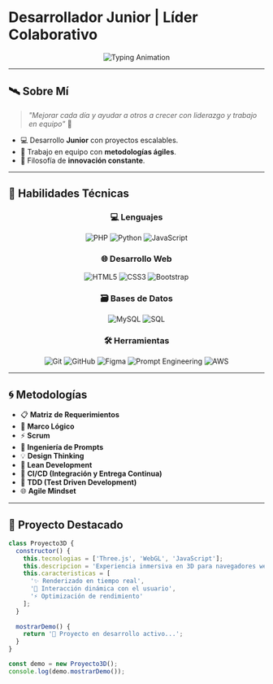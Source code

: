 # Desarrollador Junior | Líder Colaborativo  

<div align="center">
  <img src="https://readme-typing-svg.demolab.com?font=Orbitron&size=25&pause=1000&color=00BFFF&center=true&vCenter=true&width=800&lines=%F0%9F%8C%8C+Bienvenido+a+mi+universo+de+desarrollo;%F0%9F%9A%80+Full+Stack+Developer;%F0%9F%8E%A8+Experiencias+Web+3D+Inmersivas;%F0%9F%A4%9D+Liderazgo+y+Trabajo+Colaborativo" alt="Typing Animation" />
</div>

---

## 🛰️ Sobre Mí
> *"Mejorar cada día y ayudar a otros a crecer con liderazgo y trabajo en equipo"* 💪

- 💻 Desarrollo **Junior** con proyectos escalables.    
- 🤝 Trabajo en equipo con **metodologías ágiles**.  
- 🚀 Filosofía de **innovación constante**.

---

## 🔷 Habilidades Técnicas
<div align="center">

### 💻 Lenguajes
![PHP](https://img.shields.io/badge/PHP-0A0F1C?style=for-the-badge&logo=php&logoColor=00BFFF)
![Python](https://img.shields.io/badge/Python-0A0F1C?style=for-the-badge&logo=python&logoColor=00BFFF)
![JavaScript](https://img.shields.io/badge/JavaScript-0A0F1C?style=for-the-badge&logo=javascript&logoColor=00BFFF)

### 🌐 Desarrollo Web
![HTML5](https://img.shields.io/badge/HTML5-0A0F1C?style=for-the-badge&logo=html5&logoColor=00BFFF)
![CSS3](https://img.shields.io/badge/CSS3-0A0F1C?style=for-the-badge&logo=css3&logoColor=00BFFF)
![Bootstrap](https://img.shields.io/badge/Bootstrap-0A0F1C?style=for-the-badge&logo=bootstrap&logoColor=00BFFF)

### 🗃️ Bases de Datos
![MySQL](https://img.shields.io/badge/MySQL-0A0F1C?style=for-the-badge&logo=mysql&logoColor=00BFFF)
![SQL](https://img.shields.io/badge/SQL-0A0F1C?style=for-the-badge&logo=sql&logoColor=00BFFF)

### 🛠️ Herramientas
![Git](https://img.shields.io/badge/Git-0A0F1C?style=for-the-badge&logo=git&logoColor=00BFFF)
![GitHub](https://img.shields.io/badge/GitHub-0A0F1C?style=for-the-badge&logo=github&logoColor=00BFFF)
![Figma](https://img.shields.io/badge/Figma-0A0F1C?style=for-the-badge&logo=figma&logoColor=00BFFF)
![Prompt Engineering](https://img.shields.io/badge/Prompt_Engineering-0A0F1C?style=for-the-badge&logo=openai&logoColor=00BFFF)
![AWS](https://img.shields.io/badge/AWS_Cloud-0A0F1C?style=for-the-badge&logo=amazonaws&logoColor=00BFFF)

</div>

---

## 🌀 Metodologías
- 📋 **Matriz de Requerimientos**
- 🧠 **Marco Lógico**  
- ⚡ **Scrum**  
- 🤖 **Ingeniería de Prompts**
- 💡 **Design Thinking**
- 🚀 **Lean Development**
- 🔄 **CI/CD (Integración y Entrega Continua)**
- 🧪 **TDD (Test Driven Development)**
- 🌐 **Agile Mindset**

---


## 🌌 Proyecto Destacado
```javascript
class Proyecto3D {
  constructor() {
    this.tecnologias = ['Three.js', 'WebGL', 'JavaScript'];
    this.descripcion = 'Experiencia inmersiva en 3D para navegadores web';
    this.caracteristicas = [
      '✨ Renderizado en tiempo real',
      '🎯 Interacción dinámica con el usuario',
      '⚡ Optimización de rendimiento'
    ];
  }
  
  mostrarDemo() {
    return '🚀 Proyecto en desarrollo activo...';
  }
}

const demo = new Proyecto3D();
console.log(demo.mostrarDemo());
